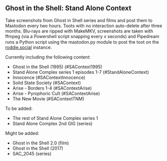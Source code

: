 ## Ghost in the Shell: Stand Alone Context

Take screenshots from Ghost in Shell series and films and post them to Mastodon every two hours. Toots with no interaction auto-delete after three months. Blu-rays are ripped with MakeMKV, screenshots are taken with ffmpeg (via a Powershell script snapping every 𝑥 seconds) and Pipedream runs a Python script using the mastodon.py module to post the toot on the [roddie.social](https://roddie.social/@ghostintheshell) instance.

Currently including the following content:

- Ghost in the Shell (1995) (#SAContext1995)
- Stand Alone Complex series 1 episodes 1-7 (#StandAloneContext)
- Innocence (#SAContextInnocence)
- Solid State Society (#SAContext)
- Arise - Borders 1-4 (#SAContextArise)
- Arise - Pyrophoric Cult (#SAContextArise)
- The New Movie (#SAContextTNM)

To be added:

- The rest of Stand Alone Complex series 1
- Stand Alone Complex 2nd GIG (series)

Might be added:

- Ghost in the Shell 2.0 (film)
- Ghost in the Shell (2017)
- SAC_2045 (series)

